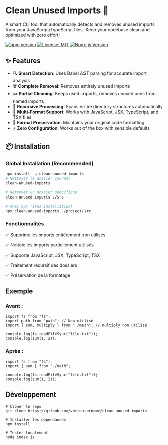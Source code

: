 # Clean Unused Imports 🧹

A smart CLI tool that automatically detects and removes unused imports from your JavaScript/TypeScript files. Keep your codebase clean and optimized with zero effort!

[![npm version](https://img.shields.io/npm/v/clean-unused-imports.svg)](https://www.npmjs.com/package/clean-unused-imports)
[![License: MIT](https://img.shields.io/badge/License-MIT-yellow.svg)](https://opensource.org/licenses/MIT)
[![Node.js Version](https://img.shields.io/badge/node-%3E%3D14.0.0-brightgreen.svg)](https://nodejs.org/)

## ✨ Features

- 🔍 **Smart Detection**: Uses Babel AST parsing for accurate import analysis
- 🗑️ **Complete Removal**: Removes entirely unused imports
- ✂️ **Partial Cleaning**: Keeps used imports, removes unused ones from named imports
- 📁 **Recursive Processing**: Scans entire directory structures automatically
- 🔧 **Multi-Format Support**: Works with JavaScript, JSX, TypeScript, and TSX files
- 💾 **Format Preservation**: Maintains your original code formatting
- ⚡ **Zero Configuration**: Works out of the box with sensible defaults

## 📦 Installation

### Global Installation (Recommended)
```bash
npm install -g clean-unused-imports
# Nettoyer le dossier courant
clean-unused-imports

# Nettoyer un dossier spécifique
clean-unused-imports ./src

# Avec npx (sans installation)
npx clean-unused-imports ./project/src

```
### Fonctionnalités
✅ Supprime les imports entièrement non utilisés

✅ Nettoie les imports partiellement utilisés

✅ Supporte JavaScript, JSX, TypeScript, TSX

✅ Traitement récursif des dossiers

✅ Préservation de la formatage

## Exemple
### Avant :

```
import fs from "fs";
import path from "path"; // Non utilisé
import { sum, multiply } from "./math"; // multiply non utilisé

console.log(fs.readFileSync("file.txt"));
console.log(sum(1, 2));
```
### Après :

```
import fs from "fs";
import { sum } from "./math";

console.log(fs.readFileSync("file.txt"));
console.log(sum(1, 2));
```
## Développement
```
# Cloner le repo
git clone https://github.com/votreusername/clean-unused-imports

# Installer les dépendances
npm install

# Tester localement
node index.js
```